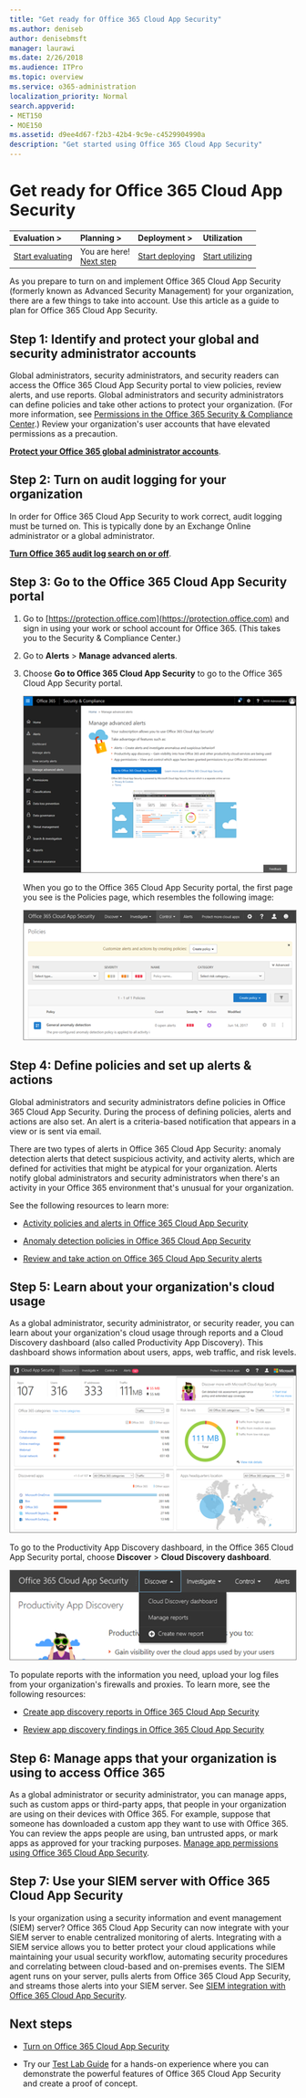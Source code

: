 ```yaml
---
title: "Get ready for Office 365 Cloud App Security"
ms.author: deniseb
author: denisebmsft
manager: laurawi
ms.date: 2/26/2018
ms.audience: ITPro
ms.topic: overview
ms.service: o365-administration
localization_priority: Normal
search.appverid:
- MET150
- MOE150
ms.assetid: d9ee4d67-f2b3-42b4-9c9e-c4529904990a
description: "Get started using Office 365 Cloud App Security"
---
```


# Get ready for Office 365 Cloud App Security
  
|****Evaluation** \>**|****Planning** \>**|****Deployment** \>**|****Utilization****|
|:-----|:-----|:-----|:-----|
|[Start evaluating](office-365-cas-overview.md) <br/> |You are here!  <br/> [Next step](turn-on-office-365-cas.md) <br/> |[Start deploying](turn-on-office-365-cas.md) <br/> |[Start utilizing](utilization-activities-for-ocas.md) <br/> |
   
As you prepare to turn on and implement Office 365 Cloud App Security (formerly known as Advanced Security Management) for your organization, there are a few things to take into account. Use this article as a guide to plan for Office 365 Cloud App Security.
    
## Step 1: Identify and protect your global and security administrator accounts

Global administrators, security administrators, and security readers can access the Office 365 Cloud App Security portal to view policies, review alerts, and use reports. Global administrators and security administrators can define policies and take other actions to protect your organization. (For more information, see [Permissions in the Office 365 Security &amp; Compliance Center](permissions-in-the-security-and-compliance-center.md).) Review your organization's user accounts that have elevated permissions as a precaution. 
  
 **[Protect your Office 365 global administrator accounts](https://support.office.com/article/6b4ded77-ac8d-42ed-8606-c014fd947560)**. 
  
## Step 2: Turn on audit logging for your organization

In order for Office 365 Cloud App Security to work correct, audit logging must be turned on. This is typically done by an Exchange Online administrator or a global administrator.
  
 **[Turn Office 365 audit log search on or off](turn-audit-log-search-on-or-off.md)**. 
  
## Step 3: Go to the Office 365 Cloud App Security portal

1. Go to [https://protection.office.com](https://protection.office.com) and sign in using your work or school account for Office 365. (This takes you to the Security &amp; Compliance Center.) 
    
2. Go to **Alerts** \> **Manage advanced alerts**.
    
3. Choose **Go to Office 365 Cloud App Security** to go to the Office 365 Cloud App Security portal. 
    
    ![In the Security &amp; Compliance Center, choose Manage Advanced Alerts to go to Office 365 Cloud App Security](media/958632d4-03e3-4ade-8e22-d5509db6fca7.png)
  
    When you go to the Office 365 Cloud App Security portal, the first page you see is the Policies page, which resembles the following image:
    
    ![When you go to the Office 365 Cloud App Security portal, you start with the Policies page](media/5cb8833c-4e08-438c-bab3-91b5106f6f3f.png)
  
## Step 4: Define policies and set up alerts &amp; actions

Global administrators and security administrators define policies in Office 365 Cloud App Security. During the process of defining policies, alerts and actions are also set. An alert is a criteria-based notification that appears in a view or is sent via email. 
  
There are two types of alerts in Office 365 Cloud App Security: anomaly detection alerts that detect suspicious activity, and activity alerts, which are defined for activities that might be atypical for your organization. Alerts notify global administrators and security administrators when there's an activity in your Office 365 environment that's unusual for your organization.
  
See the following resources to learn more:
  
- [Activity policies and alerts in Office 365 Cloud App Security](activity-policies-and-alerts.md)
    
- [Anomaly detection policies in Office 365 Cloud App Security](anomaly-detection-policies-in-ocas.md)
    
- [Review and take action on Office 365 Cloud App Security alerts](review-office-365-cas-alerts.md)
    
## Step 5: Learn about your organization's cloud usage

As a global administrator, security administrator, or security reader, you can learn about your organization's cloud usage through reports and a Cloud Discovery dashboard (also called Productivity App Discovery). This dashboard shows information about users, apps, web traffic, and risk levels.
  
![In the Office 365 CAS portal, choose Discover \> Cloud Discovery dashboard](media/61269290-fd82-4d4b-8045-aea1ebc82287.png)
  
To go to the Productivity App Discovery dashboard, in the Office 365 Cloud App Security portal, choose **Discover** \> **Cloud Discovery dashboard**.
  
![In the Office 365 CAS portal, choose Discover](media/73b5299f-94b5-49dd-a00f-154d188eb2c5.png)
  
To populate reports with the information you need, upload your log files from your organization's firewalls and proxies. To learn more, see the following resources:
  
- [Create app discovery reports in Office 365 Cloud App Security](create-app-discovery-reports-in-ocas.md)
    
- [Review app discovery findings in Office 365 Cloud App Security](review-app-discovery-findings-in-ocas.md)
    
## Step 6: Manage apps that your organization is using to access Office 365

As a global administrator or security administrator, you can manage apps, such as custom apps or third-party apps, that people in your organization are using on their devices with Office 365. For example, suppose that someone has downloaded a custom app they want to use with Office 365. You can review the apps people are using, ban untrusted apps, or mark apps as approved for your tracking purposes. [Manage app permissions using Office 365 Cloud App Security](manage-app-permissions-in-ocas.md).
  
## Step 7: Use your SIEM server with Office 365 Cloud App Security

Is your organization using a security information and event management (SIEM) server? Office 365 Cloud App Security can now integrate with your SIEM server to enable centralized monitoring of alerts. Integrating with a SIEM service allows you to better protect your cloud applications while maintaining your usual security workflow, automating security procedures and correlating between cloud-based and on-premises events. The SIEM agent runs on your server, pulls alerts from Office 365 Cloud App Security, and streams those alerts into your SIEM server. See [SIEM integration with Office 365 Cloud App Security](integrate-your-siem-server-with-office-365-cas.md).
  
## Next steps

- [Turn on Office 365 Cloud App Security](turn-on-office-365-cas.md)
    
- Try our [Test Lab Guide](/enterprise/cloud-app-security-for-your-office-365-dev-test-environment.md) for a hands-on experience where you can demonstrate the powerful features of Office 365 Cloud App Security and create a proof of concept. 
    

